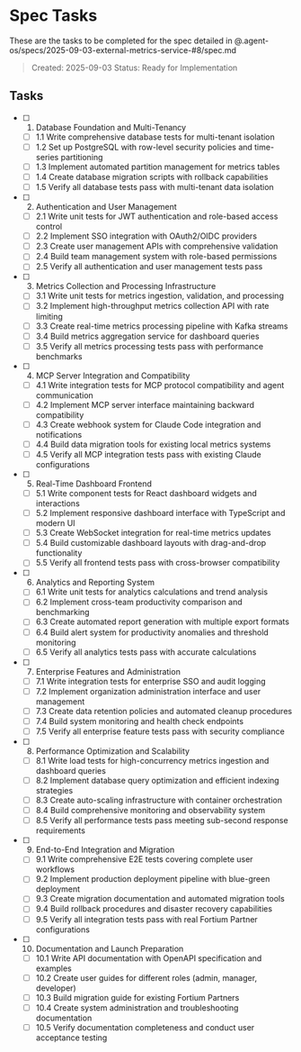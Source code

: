 # Spec Tasks

These are the tasks to be completed for the spec detailed in @.agent-os/specs/2025-09-03-external-metrics-service-#8/spec.md

> Created: 2025-09-03
> Status: Ready for Implementation

## Tasks

- [ ] 1. Database Foundation and Multi-Tenancy
  - [ ] 1.1 Write comprehensive database tests for multi-tenant isolation
  - [ ] 1.2 Set up PostgreSQL with row-level security policies and time-series partitioning
  - [ ] 1.3 Implement automated partition management for metrics tables
  - [ ] 1.4 Create database migration scripts with rollback capabilities
  - [ ] 1.5 Verify all database tests pass with multi-tenant data isolation

- [ ] 2. Authentication and User Management
  - [ ] 2.1 Write unit tests for JWT authentication and role-based access control
  - [ ] 2.2 Implement SSO integration with OAuth2/OIDC providers
  - [ ] 2.3 Create user management APIs with comprehensive validation
  - [ ] 2.4 Build team management system with role-based permissions
  - [ ] 2.5 Verify all authentication and user management tests pass

- [ ] 3. Metrics Collection and Processing Infrastructure
  - [ ] 3.1 Write unit tests for metrics ingestion, validation, and processing
  - [ ] 3.2 Implement high-throughput metrics collection API with rate limiting
  - [ ] 3.3 Create real-time metrics processing pipeline with Kafka streams
  - [ ] 3.4 Build metrics aggregation service for dashboard queries
  - [ ] 3.5 Verify all metrics processing tests pass with performance benchmarks

- [ ] 4. MCP Server Integration and Compatibility
  - [ ] 4.1 Write integration tests for MCP protocol compatibility and agent communication
  - [ ] 4.2 Implement MCP server interface maintaining backward compatibility
  - [ ] 4.3 Create webhook system for Claude Code integration and notifications
  - [ ] 4.4 Build data migration tools for existing local metrics systems
  - [ ] 4.5 Verify all MCP integration tests pass with existing Claude configurations

- [ ] 5. Real-Time Dashboard Frontend
  - [ ] 5.1 Write component tests for React dashboard widgets and interactions
  - [ ] 5.2 Implement responsive dashboard interface with TypeScript and modern UI
  - [ ] 5.3 Create WebSocket integration for real-time metrics updates
  - [ ] 5.4 Build customizable dashboard layouts with drag-and-drop functionality
  - [ ] 5.5 Verify all frontend tests pass with cross-browser compatibility

- [ ] 6. Analytics and Reporting System
  - [ ] 6.1 Write unit tests for analytics calculations and trend analysis
  - [ ] 6.2 Implement cross-team productivity comparison and benchmarking
  - [ ] 6.3 Create automated report generation with multiple export formats
  - [ ] 6.4 Build alert system for productivity anomalies and threshold monitoring
  - [ ] 6.5 Verify all analytics tests pass with accurate calculations

- [ ] 7. Enterprise Features and Administration
  - [ ] 7.1 Write integration tests for enterprise SSO and audit logging
  - [ ] 7.2 Implement organization administration interface and user management
  - [ ] 7.3 Create data retention policies and automated cleanup procedures
  - [ ] 7.4 Build system monitoring and health check endpoints
  - [ ] 7.5 Verify all enterprise feature tests pass with security compliance

- [ ] 8. Performance Optimization and Scalability
  - [ ] 8.1 Write load tests for high-concurrency metrics ingestion and dashboard queries
  - [ ] 8.2 Implement database query optimization and efficient indexing strategies
  - [ ] 8.3 Create auto-scaling infrastructure with container orchestration
  - [ ] 8.4 Build comprehensive monitoring and observability system
  - [ ] 8.5 Verify all performance tests pass meeting sub-second response requirements

- [ ] 9. End-to-End Integration and Migration
  - [ ] 9.1 Write comprehensive E2E tests covering complete user workflows
  - [ ] 9.2 Implement production deployment pipeline with blue-green deployment
  - [ ] 9.3 Create migration documentation and automated migration tools
  - [ ] 9.4 Build rollback procedures and disaster recovery capabilities
  - [ ] 9.5 Verify all integration tests pass with real Fortium Partner configurations

- [ ] 10. Documentation and Launch Preparation
  - [ ] 10.1 Write API documentation with OpenAPI specification and examples
  - [ ] 10.2 Create user guides for different roles (admin, manager, developer)
  - [ ] 10.3 Build migration guide for existing Fortium Partners
  - [ ] 10.4 Create system administration and troubleshooting documentation
  - [ ] 10.5 Verify documentation completeness and conduct user acceptance testing